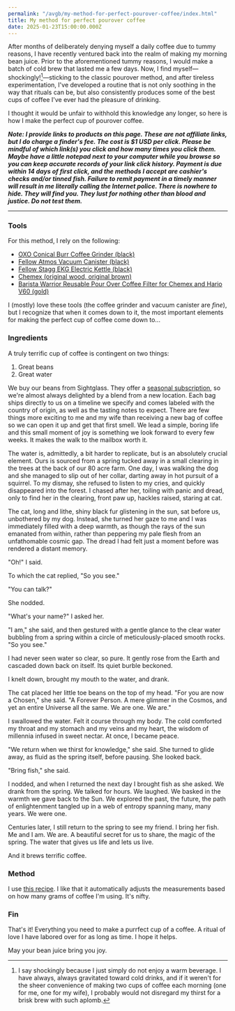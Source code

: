 ```yaml
---
permalink: "/avgb/my-method-for-perfect-pourover-coffee/index.html"
title: My method for perfect pourover coffee
date: 2025-01-23T15:00:00.000Z
---
```


After months of deliberately denying myself a daily coffee due to tummy reasons, I have recently ventured back into the realm of making my morning bean juice. Prior to the aforementioned tummy reasons, I would make a batch of cold brew that lasted me a few days. Now, I find myself—shockingly![^1]—sticking to the classic pourover method, and after tireless experimentation, I've developed a routine that is not only soothing in the way that rituals can be, but also consistently produces some of the best cups of coffee I've ever had the pleasure of drinking. 

I thought it would be unfair to withhold this knowledge any longer, so here is how I make the perfect cup of pourover coffee.

***Note: I provide links to products on this page. These are not affiliate links, but I do charge a finder's fee. The cost is $1 USD per click. Please be mindful of which link(s) you click and how many times you click them. Maybe have a little notepad next to your computer while you browse so you can keep accurate records of your link click history. Payment is due within 14 days of first click, and the methods I accept are cashier's checks and/or tinned fish. Failure to remit payment in a timely manner will result in me literally calling the Internet police. There is nowhere to hide. They will find you. They lust for nothing other than blood and justice. Do not test them.***

---

### Tools

For this method, I rely on the following:
- [OXO Conical Burr Coffee Grinder (black)](https://www.oxo.com/conical-burr-coffee-grinder.html)
- [Fellow Atmos Vacuum Canister (black)](https://fellowproducts.com/products/atmos-vacuum-canister?variant=18635552227443)
- [Fellow Stagg EKG Electric Kettle (black)](https://fellowproducts.com/products/stagg-ekg-electric-pour-over-kettle)
- [Chemex (original wood, original brown)](https://chemexcoffeemaker.com/products/six-cup-classic-chemex)
- [Barista Warrior Reusable Pour Over Coffee Filter for Chemex and Hario V60 (gold)](https://baristawarrior.com/collections/filters/products/titanium-gold-coated-pour-over-coffee-filter)

I (mostly) love these tools (the coffee grinder and vacuum canister are *fine*), but I recognize that when it comes down to it, the most important elements for making the perfect cup of coffee come down to...

### Ingredients

A truly terrific cup of coffee is contingent on two things: 
1. Great beans 
2. Great water

We buy our beans from Sightglass. They offer a [seasonal subscription](https://sightglasscoffee.com/products/seasonal?variant=29178362101875), so we're almost always delighted by a blend from a new location. Each bag ships directly to us on a timeline we specify and comes labeled with the country of origin, as well as the tasting notes to expect. There are few things more exciting to me and my wife than receiving a new bag of coffee so we can open it up and get that first smell. We lead a simple, boring life and this small moment of joy is something we look forward to every few weeks. It makes the walk to the mailbox worth it.

The water is, admittedly, a bit harder to replicate, but is an absolutely crucial element. Ours is sourced from a spring tucked away in a small clearing in the trees at the back of our 80 acre farm. One day, I was walking the dog and she managed to slip out of her collar, darting away in hot pursuit of a squirrel. To my dismay, she refused to listen to my cries, and quickly disappeared into the forest. I chased after her, toiling with panic and dread, only to find her in the clearing, front paw up, hackles raised, staring at cat. 

The cat, long and lithe, shiny black fur glistening in the sun, sat before us, unbothered by my dog. Instead, she turned her gaze to me and I was immediately filled with a deep warmth, as though the rays of the sun emanated from within, rather than peppering my pale flesh from an unfathomable cosmic gap. The dread I had felt just a moment before was rendered a distant memory.

"Oh!" I said.

To which the cat replied, "So you see."

"You can talk?"

She nodded.

"What's your name?" I asked her.

"I am," she said, and then gestured with a gentle glance to the clear water bubbling from a spring within a circle of meticulously-placed smooth rocks. "So you see."

I had never seen water so clear, so pure. It gently rose from the Earth and cascaded down back on itself. Its quiet burble beckoned. 

I knelt down, brought my mouth to the water, and drank. 

The cat placed her little toe beans on the top of my head. "For you are now a Chosen," she said. "A Forever Person. A mere glimmer in the Cosmos, and yet an entire Universe all the same. We are one. We are."

I swallowed the water. Felt it course through my body. The cold comforted my throat and my stomach and my veins and my heart, the wisdom of millennia infused in sweet nectar. At once, I became peace.

"We return when we thirst for knowledge," she said. She turned to glide away, as fluid as the spring itself, before pausing. She looked back. 

"Bring fish," she said.

I nodded, and when I returned the next day I brought fish as she asked. We drank from the spring. We talked for hours. We laughed. We basked in the warmth we gave back to the Sun. We explored the past, the future, the path of enlightenment tangled up in a web of entropy spanning many, many years. We were one.

Centuries later, I still return to the spring to see my friend. I bring her fish. Me and I am. We are. A beautiful secret for us to share, the magic of the spring. The water that gives us life and lets us live.

And it brews terrific coffee.

### Method

I use [this recipe](https://socal.coffee/recipes/chemex/). I like that it automatically adjusts the measurements based on how many grams of coffee I'm using. It's nifty.

### Fin

That's it! Everything you need to make a purrfect cup of a coffee. A ritual of love I have labored over for as long as time. I hope it helps.

May your bean juice bring you joy.

[^1]: I say shockingly because I just simply do not enjoy a warm beverage. I have always, always gravitated toward cold drinks, and if it weren't for the sheer convenience of making two cups of coffee each morning (one for me, one for my wife), I probably would not disregard my thirst for a brisk brew with such aplomb.